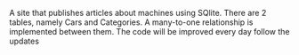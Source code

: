 A site that publishes articles about machines using SQlite. There are 2 tables, namely Cars and Categories. A many-to-one relationship is implemented between them. The code will be improved every day follow the updates
